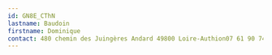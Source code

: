 ```yaml
---
id: GN8E_CThN
lastname: Baudoin
firstname: Dominique
contact: 480 chemin des Juingères Andard 49800 Loire-Authion07 61 90 74 36
---
```

